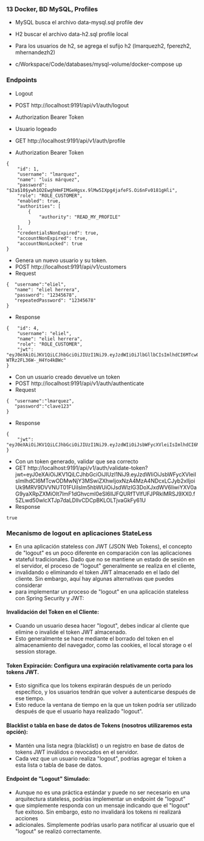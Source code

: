 ### 13 Docker, BD MySQL, Profiles

- MySQL busca el archivo data-mysql.sql  profile dev
- H2 buscar el archivo data-h2.sql       profile local

- Para los usuarios de h2, se agrega el sufijo h2 (lmarquezh2, fperezh2, mhernandezh2)
- c/Workspace/Code/databases/mysql-volume/docker-compose up


### Endpoints
- Logout
- POST http://localhost:9191/api/v1/auth/logout
- Authorization Bearer Token


- Usuario logeado
- GET http://localhost:9191/api/v1/auth/profile
- Authorization Bearer Token
```
{
    "id": 1,
    "username": "lmarquez",
    "name": "luis márquez",
    "password": "$2a$10$ywh1O2EwghHmFIMGeHgsx.9lMw5IXpg4jafeFS.Oi6nFv0181gHli",
    "role": "ROLE_CUSTOMER",
    "enabled": true,
    "authorities": [
        {
            "authority": "READ_MY_PROFILE"
        }
    ],
    "credentialsNonExpired": true,
    "accountNonExpired": true,
    "accountNonLocked": true
}
```

- Genera un nuevo usuario y su token.
- POST http://localhost:9191/api/v1/customers
- Request
```
{  "username":"eliel",
   "name": "eliel herrera",
   "password": "12345678",
   "repeatedPassword": "12345678"
}
```
- Response
```
{   "id": 4,
    "username": "eliel",
    "name": "eliel herrera",
    "role": "ROLE_CUSTOMER",
    "jwt": "eyJ0eXAiOiJKV1QiLCJhbGciOiJIUzI1NiJ9.eyJzdWIiOiJlbGllbCIsImlhdCI6MTcwODMwMjk2NSwiZXhwIjoxNzA4MzA0NzY1LCJyb2xlIjoiUk9MRV9DVVNUT01FUiIsIm5hbWUiOiJlbGllbCBoZXJyZXJhIiwiYXV0aG9yaXRpZXMiOlt7ImF1dGhvcml0eSI6IlJFQURfTVlfUFJPRklMRSJ9XX0.GU2D3FxYBfGQ6R6jHpZLO-WTRz2FL36W-_H4Yo4kBWc"
}
```

- Con un usuario creado devuelve un token
- POST http://localhost:9191/api/v1/auth/authenticate
- Request
```
{  "username":"lmarquez",
   "password":"clave123" 
}
```
- Response
```
{
    "jwt": "eyJ0eXAiOiJKV1QiLCJhbGciOiJIUzI1NiJ9.eyJzdWIiOiJsbWFycXVleiIsImlhdCI6MTcwODMwNjUwOSwiZXhwIjoxNzA4MzA4MzA5LCJyb2xlIjoiUk9MRV9DVVNUT01FUiIsIm5hbWUiOiJsdWlzIG3DoXJxdWV6IiwiYXV0aG9yaXRpZXMiOlt7ImF1dGhvcml0eSI6IlJFQURfTVlfUFJPRklMRSJ9XX0.1sNtQe5mpHkQWcKlll9IRVnsCFgkhJi66jYF4P7kFDY"
}
```

- Con un token generado, validar que sea correcto
- GET http://localhost:9191/api/v1/auth/validate-token?jwt=eyJ0eXAiOiJKV1QiLCJhbGciOiJIUzI1NiJ9.eyJzdWIiOiJsbWFycXVleiIsImlhdCI6MTcwODMwNjY3MSwiZXhwIjoxNzA4MzA4NDcxLCJyb2xlIjoiUk9MRV9DVVNUT01FUiIsIm5hbWUiOiJsdWlzIG3DoXJxdWV6IiwiYXV0aG9yaXRpZXMiOlt7ImF1dGhvcml0eSI6IlJFQURfTVlfUFJPRklMRSJ9XX0.f5ZLwd50wlcXTJp7daLDllvCDCpBKLOLTjvaGkFy61U
- Response
```
true
```

### Mecanismo de logout en aplicaciones StateLess
- En una aplicación stateless con JWT (JSON Web Tokens), el concepto de "logout" es un poco diferente en comparación con las aplicaciones  
- stateful tradicionales. Dado que no se mantiene un estado de sesión en el servidor, el proceso de "logout" generalmente se realiza en el cliente, 
- invalidando o eliminando el token JWT almacenado en el lado del cliente. Sin embargo, aquí hay algunas alternativas que puedes considerar 
- para implementar un proceso de "logout" en una aplicación stateless con Spring Security y JWT:


#### Invalidación del Token en el Cliente: 
- Cuando un usuario desea hacer "logout", debes indicar al cliente que elimine o invalide el token JWT almacenado. 
- Esto generalmente se hace mediante el borrado del token en el almacenamiento del navegador, como las cookies, el local storage o el session storage.

#### Token Expiración: Configura una expiración relativamente corta para los tokens JWT. 
- Esto significa que los tokens expirarán después de un período específico, y los usuarios tendrán que volver a autenticarse después de ese tiempo. 
- Esto reduce la ventana de tiempo en la que un token podría ser utilizado después de que el usuario haya realizado "logout".

#### Blacklist o tabla en base de datos de Tokens (nosotros utilizaremos esta opción): 
- Mantén una lista negra (blacklist) o un registro en base de datos de tokens JWT inválidos o revocados en el servidor. 
- Cada vez que un usuario realiza "logout", podrías agregar el token a esta lista o tabla de base de datos.

#### Endpoint de "Logout" Simulado: 
- Aunque no es una práctica estándar y puede no ser necesario en una arquitectura stateless, podrías implementar un endpoint de "logout" 
- que simplemente responda con un mensaje indicando que el "logout" fue exitoso. Sin embargo, esto no invalidará los tokens ni realizará acciones 
- adicionales. Simplemente podrías usarlo para notificar al usuario que el "logout" se realizó correctamente.